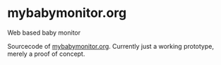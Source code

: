 # mybabymonitor.org
Web based baby monitor

Sourcecode of [mybabymonitor.org](http://mybabymonitor.org). 
Currently just a working prototype, merely a proof of concept.
